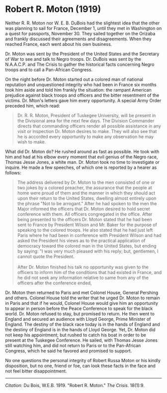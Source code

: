 <!--
title:   Robert R. Moton
author:  Du Bois, W.E.B.
journal: The Crisis
year:    1919
volume:  18
issue:   1
pages:   9
-->
# Robert R. Moton (1919)

Neither R. R. Moton nor W. E. B. DuBois had the slightest idea that the other was planning to sail for France, December 1, until they met in Washington on a quest for passports, November 30. They sailed together on the Orizaba and frankly discussed their agreements and disagreements. When they reached France, each went about his own business. 

Dr. Moton was sent by the President of the United States and the Secretary of War to see and talk to Negro troops. Dr. DuBois was sent by the N.A.A.C.P. and <span class="small-caps">The Crisis</span> to gather the historical facts concerning Negro troops and to call a Pan-African Congress. 

On the night before Dr. Moton started out a colored man of national reputation and unquestioned integrity who had been in France six months took him aside and told him frankly the situation: the rampant American prejudice against black troops and officers and the bitter resentment of the victims. Dr. Mton's letters gave him every opportunity. A special Army Order preceded him, which read: 

> Dr. R. R. Moton, President of Tuskegee University, will be present in the Divisional area for the next few days. The Division Commander directs that commanding officers render all possible assistance in any visit or inspection Dr. Moton desires to make. They will also see that he is accorded every opportunity to make any observation he may wish to make. 

What did Dr. Moton do? He rushed around as fast as possible. He took with him and had at his elbow every moment that evil genius of the Negro race, Thomas Jesse Jones, a white man. Dr. Moton took no time to investigate or inquire. He made a few speeches, of which one is reported by a hearer as follows: 

> The address delivered by Dr. Moton to the men consisted of one or two jokes by a colored preacher, the assurance that the people at home were proud of them and the manner in which they should act upon their return to the United States, dwelling almost entirely upon the phrase "Not to be arrogant." After he had spoken to the men the Major informed the officers that Dr. Moton desired to hold secret conference with them.  All officers congregated in the office. After being presented to the officers Dr. Moton stated that he had been sent to France by President Wilson and Mr. Baker for the purpose of speaking to the colored troops. He also stated that he had just left Paris where he had been in conference with President Wilson and had asked the President his views as to the practical application of democracy toward the colored man in the United States, but ending by saying: "I was very much pleased with his reply; but, gentlemen, I cannot quote the President.     
> &nbsp;     
> After Dr. Moton finished his talk no opportunity was given to the officers to inform him of the conditions that had existed in France, and he did not seek any information relative to same from any of the officers after the conference ended, 

Dr. Moton then returned to Paris and met Colonel House, General Pershing and others. Colonel House told the writer that he urged Dr. Moton to remain in Paris and that if he would, Colonel House would give him an opportunity to appear in person before the Peace Conference to speak for the black world. Dr. Moton refused to stay, but promised to return. He then went to England and secured an audience with Lloyd George, Prime Minister of England. The destiny of the black race today is in the hands of England and the destiny of England is in the hands of Lloyd George. Yet, Dr. Moton did not keep his appointment; but rushed to catch his boat in order to be present at the Tuskegee Conference. He sailed, with Thomas Jesse Jones still watching him, and did not return to Paris or to the Pan-African Congress, which he said he favored and promised to support. 

No one questions the personal integrity of Robert Russa Moton or his kindly disposition, but no one, friend or foe, can look these facts in the face and not feel bitter disappointment.

______________
*Citation:* Du Bois, W.E.B. 1919. "Robert R. Moton." *The Crisis*. 18(1):9.